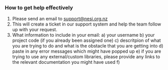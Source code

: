 ### How to get help effectively

1. Please send an email to support@nesi.org.nz
2. This will create a ticket in our support system and help the team follow up with your request.
3. What information to include in your email:
  a) your username
  b) your project code (if you already been assigned one)
  c) descritpion of what you are trying to do and what is the obstacle that you are getting into
  d) paste in any error messages which might have popped up
  e) if you are trying to use any external/custom libraries, please provide any links to the relevant documentation you might have used
  f) 
